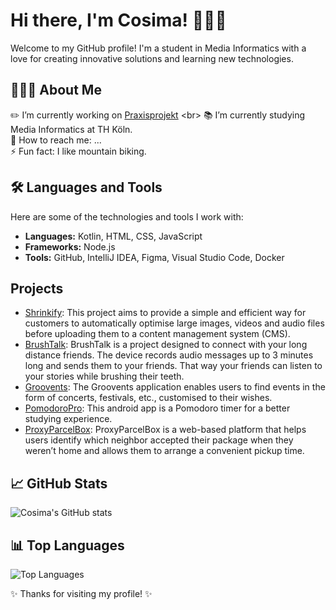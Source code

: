 # Hi there, I'm Cosima! 💁🏼‍♀️

Welcome to my GitHub profile! I'm a student in Media Informatics with a love for creating innovative solutions and learning new technologies.

## 👩🏼‍💻 About Me
✏️ I’m currently working on [Praxisprojekt]([https://github.com/ricardotimmr/entwicklungsprojekt-shrinkify](https://github.com/cosimazink/praxisprojekt-2025)) <br>
📚 I’m currently studying Media Informatics at TH Köln. <br>
📮 How to reach me: ... <br>
⚡ Fun fact: I like mountain biking. <br>
 
## 🛠️ Languages and Tools
Here are some of the technologies and tools I work with:

- **Languages:** Kotlin, HTML, CSS, JavaScript
- **Frameworks:** Node.js
- **Tools:** GitHub, IntelliJ IDEA, Figma, Visual Studio Code, Docker

## Projects
- [Shrinkify](https://github.com/ricardotimmr/entwicklungsprojekt-shrinkify): This project aims to provide a simple and efficient way for customers to automatically optimise large images, videos and audio files before uploading them to a content management system (CMS).
- [BrushTalk](https://github.com/ricardotimmr/iot-brushtalkdevice): BrushTalk is a project designed to connect with your long distance friends. The device records audio messages up to 3 minutes long and sends them to your friends. That way your friends can listen to your stories while brushing their teeth.
- [Groovents](https://github.com/ricardotimmr/timm_henrichsmeyer_zink_GDW_WS2324): The Groovents application enables users to find events in the form of concerts, festivals, etc., customised to their wishes.
- [PomodoroPro](https://github.com/cosimazink/PomodoPro-Team22): This android app is a Pomodoro timer for a better studying experience.
- [ProxyParcelBox](https://github.com/cosimazink/proxyparcelbox_cosima_zink): ProxyParcelBox is a web-based platform that helps users identify which neighbor accepted their package when they weren’t home and allows them to arrange a convenient pickup time.

## 📈 GitHub Stats
![Cosima's GitHub stats](https://github-readme-stats.vercel.app/api?username=cosimazink&show_icons=true&theme=radical)

## 📊 Top Languages
![Top Languages](https://github-readme-stats.vercel.app/api/top-langs/?username=cosimazink&layout=compact&theme=radical)

✨ Thanks for visiting my profile! ✨
